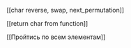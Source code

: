 [[char reverse, swap, next_permutation]]

[[return char from function]]

[[Пройтись по всем элементам]]